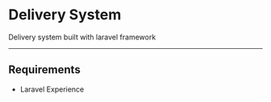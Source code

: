 # Delivery System
Delivery system built with laravel framework

---

## Requirements
* Laravel Experience
